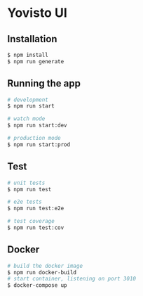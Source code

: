 # Yovisto UI

## Installation

```bash
$ npm install
$ npm run generate
```

## Running the app

```bash
# development
$ npm run start

# watch mode
$ npm run start:dev

# production mode
$ npm run start:prod
```

## Test

```bash
# unit tests
$ npm run test

# e2e tests
$ npm run test:e2e

# test coverage
$ npm run test:cov
```

## Docker

```bash
# build the docker image
$ npm run docker-build 
# start container, listening on port 3010
$ docker-compose up
```
